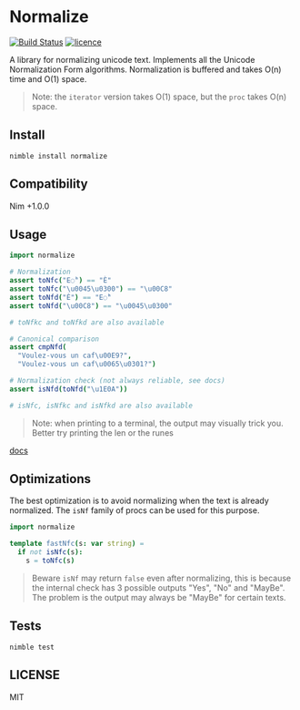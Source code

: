 # Normalize

[![Build Status](https://img.shields.io/travis/nitely/nim-normalize.svg?style=flat-square)](https://travis-ci.org/nitely/nim-normalize)
[![licence](https://img.shields.io/github/license/nitely/nim-normalize.svg?style=flat-square)](https://raw.githubusercontent.com/nitely/nim-normalize/master/LICENSE)

A library for normalizing unicode text. Implements all the
Unicode Normalization Form algorithms. Normalization is
buffered and takes O(n) time and O(1) space.

> Note: the ``iterator`` version takes O(1)
> space, but the ``proc`` takes O(n) space.

## Install

```
nimble install normalize
```

## Compatibility

Nim +1.0.0

## Usage

```nim
import normalize

# Normalization
assert toNfc("E◌̀") == "È"
assert toNfc("\u0045\u0300") == "\u00C8"
assert toNfd("È") == "E◌̀"
assert toNfd("\u00C8") == "\u0045\u0300"

# toNfkc and toNfkd are also available

# Canonical comparison
assert cmpNfd(
  "Voulez-vous un caf\u00E9?",
  "Voulez-vous un caf\u0065\u0301?")

# Normalization check (not always reliable, see docs)
assert isNfd(toNfd("\u1E0A"))

# isNfc, isNfkc and isNfkd are also available
```

> Note: when printing to a terminal,
> the output may visually trick you.
> Better try printing the len or the runes

[docs](https://nitely.github.io/nim-normalize/)

## Optimizations

The best optimization is to avoid normalizing when the text
is already normalized. The `isNf` family of procs can be
used for this purpose.

```nim
import normalize

template fastNfc(s: var string) =
  if not isNfc(s):
    s = toNfc(s)
```

> Beware `isNf` may return `false` even after normalizing,
  this is because the internal check has 3 possible outputs
  "Yes", "No" and "MayBe". The problem is the output may
  always be "MayBe" for certain texts.

## Tests

```
nimble test
```

## LICENSE

MIT
